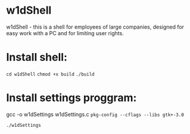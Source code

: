 # w1dShell
w1dShell - this is a shell for employees of large companies, designed for easy work with a PC and for limiting user rights.
# Install shell:
`cd w1dShell`
`chmod +x build`
`./build`

# Install settings proggram:

gcc -o w1dSettings w1dSettings.c `pkg-config --cflags --libs gtk+-3.0`

`./w1dSettings`


